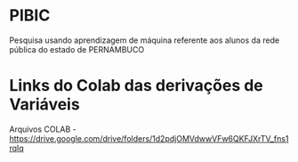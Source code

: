 # PIBIC
Pesquisa usando aprendizagem de máquina referente aos alunos da rede pública do estado de PERNAMBUCO

# Links do Colab das derivações de Variáveis
Arquivos COLAB - https://drive.google.com/drive/folders/1d2pdjOMVdwwVFw6QKFJXrTV_fns1rqIq
